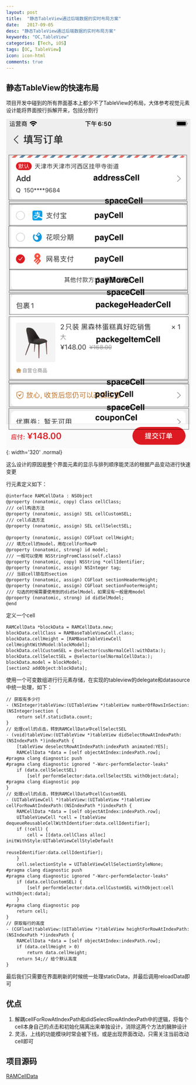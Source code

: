 ```yaml
---
layout: post
title:  "静态TableView通过后端数据的实时布局方案"
date:   2017-09-05
desc: "静态TableView通过后端数据的实时布局方案"
keywords: "OC,TableView"
categories: [Tech, iOS]
tags: [OC, TableView]
icon: icon-html
comments: true
---
```


## 静态TableView的快速布局

项目开发中碰到的所有界面基本上都少不了TableView的布局，大体参考视觉元素设计能将界面按行拆解开来，包括分割行

![图片](/assets/img/work/20170905/20170905185040.png){: width='320' .normal}

这么设计的原因是整个界面元素的显示与排列顺序能灵活的根据产品变动进行快速变更

行元素定义如下：

~~~ objc
@interface RAMCellData : NSObject
@property (nonatomic, copy) Class cellClass;
/// cell构造方法
@property (nonatomic, assign) SEL cellCustomSEL;
/// cell点选方法
@property (nonatomic, assign) SEL cellSelectSEL;

@property (nonatomic, assign) CGFloat cellHeight;
/// 填充cell的model，用在cellForRow中
@property (nonatomic, strong) id model;
/// 一般可以使用 NSStringFromClass(self.class)
@property (nonatomic, copy) NSString *cellIdentifier;
@property (nonatomic, assign) NSInteger tag;
/// 当前cell锁在的section
@property (nonatomic, assign) CGFloat sectionHeaderHeight;
@property (nonatomic, assign) CGFloat sectionFooterHeight;
/// 勾选的时候需要使用到的didSelModel，如果没有一般是用model
@property (nonatomic, strong) id didSelModel;
@end
~~~

定义一个cell

~~~objc
RAMCellData *blockData = RAMCellData.new;
blockData.cellClass = RAMBaseTableViewCell.class;
blockData.cellHeight = [RAMBaseTableViewCell cellHeightWithModel:blockModel];
blockData.cellCustomSEL = @selector(cusNormalCell:withData:);
blockData.cellSelectSEL = @selector(selNormalCellData:);
blockData.model = blockModel;
[section2 addObject:blockData];
~~~

使用一个可变数组进行行元素存储，在实现的tableview的delegate和datasource中统一处理，如下：

~~~ objc
// 获取有多少行
- (NSInteger)tableView:(UITableView *)tableView numberOfRowsInSection:(NSInteger)section {
    return self.staticData.count;
}
// 处理cell的点击，转到RAMCellData中cellSelectSEL
- (void)tableView:(UITableView *)tableView didSelectRowAtIndexPath:(NSIndexPath *)indexPath {
    [tableView deselectRowAtIndexPath:indexPath animated:YES];
    RAMCellData *data = [self objectAtIndex:indexPath.row];
#pragma clang diagnostic push
#pragma clang diagnostic ignored "-Warc-performSelector-leaks"
    if (data.cellSelectSEL)
        [self performSelector:data.cellSelectSEL withObject:data];
#pragma clang diagnostic pop
}
// 处理cell的点击，转到RAMCellData中cellCustomSEL
- (UITableViewCell *)tableView:(UITableView *)tableView cellForRowAtIndexPath:(NSIndexPath *)indexPath {
    RAMCellData *data = [self objectAtIndex:indexPath.row];
    UITableViewCell *cell = [tableView dequeueReusableCellWithIdentifier:data.cellIdentifier];
    if (!cell) {
        cell = [[data.cellClass alloc] initWithStyle:UITableViewCellStyleDefault
                                     reuseIdentifier:data.cellIdentifier];
    }
    cell.selectionStyle = UITableViewCellSelectionStyleNone;
#pragma clang diagnostic push
#pragma clang diagnostic ignored "-Warc-performSelector-leaks"
    if (data.cellCustomSEL) {
        [self performSelector:data.cellCustomSEL withObject:cell withObject:data];
    }
#pragma clang diagnostic pop
    return cell;
}
// 获取每行的高度
- (CGFloat)tableView:(UITableView *)tableView heightForRowAtIndexPath:(NSIndexPath *)indexPath {
    RAMCellData *data = [self objectAtIndex:indexPath.row];
    if (data.cellHeight > 0)
        return data.cellHeight;
    return 54;// 给个默认高度
}
~~~

最后我们只需要在界面刷新的时候统一处理staticData，并最后调用reloadData即可

## 优点

1. 解耦cellForRowAtIndexPath和didSelectRowAtIndexPath中的逻辑，将每个cell本身自己的点击和初始化隔离出来单独设计，消除这两个方法的臃肿设计
2. 灵活，上线的功能模块时常会被下线，或是出现界面改动，只需关注当前改动cell即可

## 项目源码

[RAMCellData](https://github.com/RamboQiu/RAMUtil/tree/master/RAMUtil/RAMCellData)


